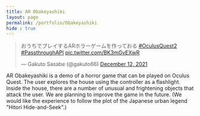```yaml
---
title: AR Obakeyashiki
layout: page
permalink: /portfolio/Obakeyashiki
hide : true
---
```



<blockquote class="twitter-tweet"><p lang="ja" dir="ltr">おうちでプレイするARホラーゲームを作っておる <a href="https://twitter.com/hashtag/OculusQuest2?src=hash&amp;ref_src=twsrc%5Etfw">#OculusQuest2</a> <a href="https://twitter.com/hashtag/PassthroughAPI?src=hash&amp;ref_src=twsrc%5Etfw">#PassthroughAPI</a> <a href="https://t.co/BK3mGvEXwR">pic.twitter.com/BK3mGvEXwR</a></p>&mdash; Gakuto Sasabe (@gakuto66) <a href="https://twitter.com/gakuto66/status/1470003012643213312?ref_src=twsrc%5Etfw">December 12, 2021</a></blockquote> <script async src="https://platform.twitter.com/widgets.js" charset="utf-8"></script>


AR Obakeyashiki is a demo of a horror game that can be played on Oculus Quest. The user explores the house using the controller as a flashlight. Inside the house, there are a number of unusual and frightening objects that attack the user. We are planning to improve the game in the future. (We would like the experience to follow the plot of the Japanese urban legend "Hitori Hide-and-Seek".)